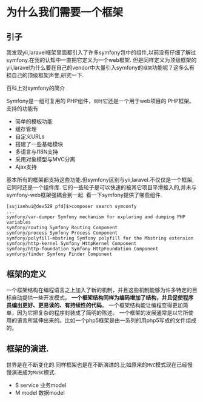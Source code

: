 # 为什么我们需要一个框架

## 引子

我发现yii,laravel框架里面都引入了许多symfony包中的组件,以前没有仔细了解过symfony.在我的认知中一直把它定义为一个web框架.
但是同样定义为顶级框架的yii,laravel为什么要在自己的vendor中大量引入symfony的`框架`功能呢？这多么有损自己的顶级框架声誉,研究一下.

百科上对symfony的简介

Symfony是一组可复用的 PHP组件，`同时`它还是一个用于web项目的 PHP框架。支持的功能有

 - 简单的模板功能
 - 缓存管理
 - 自定义URLs
 - 搭建了一些基础模块
 - 多语言与I18N支持
 - 采用对象模型与MVC分离
 - Ajax支持

基本所有的框架都支持这些功能.但symfony区别与yii,laravel.不仅仅是一个框架,它同时还是一个组件库.
它的一些轮子是可以快速的被其它项目平滑接入的,并未与symfony-web框架强耦合到一起.
看一下symfony提供了哪些组件.

	[sujianhui@dev529 pfd]$>composer search symconfy
	...
	symfony/var-dumper Symfony mechanism for exploring and dumping PHP variables
	symfony/routing Symfony Routing Component
	symfony/process Symfony Process Component
	symfony/polyfill-mbstring Symfony polyfill for the Mbstring extension
	symfony/http-kernel Symfony HttpKernel Component
	symfony/http-foundation Symfony HttpFoundation Component
	symfony/finder Symfony Finder Component


## 框架的定义

一个框架结构在编程语言之上加入了新的机制，并且这些机制能够为许多特定的目标自动提供一些开发模式。
**一个框架结构同样为编码增加了结构，并且促使程序员编出更好、更易读的、有持续性的代码**。
一个框架结构能让编程变得更加简单，因为它把复杂的程序封装成了简明的陈述。
一个框架的发展通常是以它所使用的语言所延伸出来的。比如一个php5框架是由一系列的用php5写成的文件组成的。

## 框架的演进.

世界是在不断变化的.同样框架也是在不断演进的.比如原来的`MVC`模式现在已经慢慢演进成为`MVSC`模式.

 - S service 业务model
 - M model   数据model


